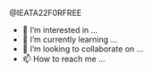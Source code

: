   @IEATA22F0RFREE
- 👀 I’m interested in ...
- 🌱 I’m currently learning ...
- 💞️ I’m looking to collaborate on ...
- 📫 How to reach me ...

<!---
IEATA22F0RFREE/IEATA22F0RFREE is a ✨ special ✨ repository because its `README.md` (this file) appears on your GitHub profile.
You can click the Preview link to take a look at your changes.
--->

